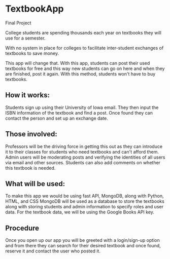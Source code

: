 # TextbookApp
Final Project

College students are spending thousands each year on textbooks they will use for a semester. <br>

With no system in place for colleges to facilitate inter-student exchanges of textbooks to save money. <br>

This app will change that. With this app, students can post their used textbooks for free and this way new students can go on here and when they are finished, post it again. With this method, students won't have to buy textbooks.<br>

## How it works: 
Students sign up using their University of Iowa email. They then input the ISBN information of the textbook and find a post. Once found they can contact the person and set up an exchange date.

## Those involved: 
Professors will be the driving force in getting this out as they can introduce it to their classes for students who need textbooks and can't afford them. Admin users will be moderating posts and verifying the identities of all users via email and other sources. Students can also add comments on whether this textbook is needed.

## What will be used: 
To make this app we would be using fast API, MongoDB, along with Python, HTML, and CSS MongoDB will be used as a database to store the textbooks along with storing students and admin information to specify roles and user data. For the textbook data, we will be using the Google Books API key.

## Procedure
Once you open up our app you will be greeted with a login/sign-up option and from there they can search for their desired textbook and once found, reserve it and contact the user who posted it. 




